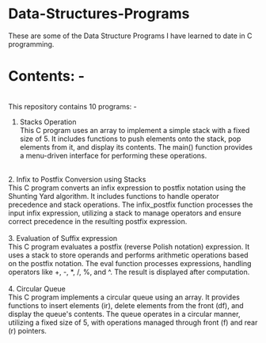 # Data-Structures-Programs
These are some of the Data Structure Programs I have learned to date in C programming.
<br>
# Contents: -
<br>This repository contains 10 programs: -
<br>
1. Stacks Operation<br>
This C program uses an array to implement a simple stack with a fixed size of 5. It includes functions to push elements onto the stack, pop elements from it, and display its contents. The main() function provides a menu-driven interface for performing these operations.
<br>
2. Infix to Postfix Conversion using Stacks
<br>
This C program converts an infix expression to postfix notation using the Shunting Yard algorithm. It includes functions to handle operator precedence and stack operations. The infix_postfix function processes the input infix expression, utilizing a stack to manage operators and ensure correct precedence in the resulting postfix expression.
<br>
<br>
3. Evaluation of Suffix expression
<br>
This C program evaluates a postfix (reverse Polish notation) expression. It uses a stack to store operands and performs arithmetic operations based on the postfix notation. The eval function processes expressions, handling operators like +, -, *, /, %, and ^. The result is displayed after computation.
<br>
<br>
4. Circular Queue
 <br>
This C program implements a circular queue using an array. It provides functions to insert elements (ir), delete elements from the front (df), and display the queue's contents. The queue operates in a circular manner, utilizing a fixed size of 5, with operations managed through front (f) and rear (r) pointers.
<br>
<br>
